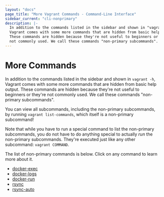 ```yaml
---
layout: "docs"
page_title: "More Vagrant Commands - Command-Line Interface"
sidebar_current: "cli-nonprimary"
description: |-
  In addition to the commands listed in the sidebar and shown in "vagrant -h",
  Vagrant comes with some more commands that are hidden from basic help output.
  These commands are hidden because they're not useful to beginners or they're
  not commonly used. We call these commands "non-primary subcommands".
---
```


# More Commands

In addition to the commands listed in the sidebar and shown in `vagrant -h`,
Vagrant comes with some more commands that are hidden from basic help output.
These commands are hidden because they're not useful to beginners or they're
not commonly used. We call these commands "non-primary subcommands".

You can view all subcommands, including the non-primary subcommands,
by running `vagrant list-commands`, which itself is a non-primary subcommand!

Note that while you have to run a special command to list the non-primary
subcommands, you do not have to do anything special to actually _run_ the
non-primary subcommands. They're executed just like any other subcommand:
`vagrant COMMAND`.

The list of non-primary commands is below. Click on any command to learn
more about it.

* [docker-exec](/docs/docker/commands.html)
* [docker-logs](/docs/docker/commands.html)
* [docker-run](/docs/docker/commands.html)
* [rsync](/docs/cli/rsync.html)
* [rsync-auto](/docs/cli/rsync-auto.html)
